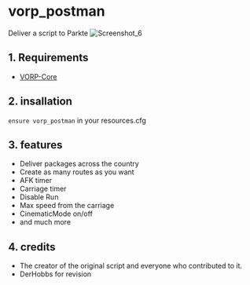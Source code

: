 # vorp_postman
Deliver a script to Parkte
![Screenshot_6](https://user-images.githubusercontent.com/101003021/190474610-6833924d-58be-4101-a14a-5493445ee5a0.png)

## 1. Requirements

- [VORP-Core](https://github.com/VORPCORE/vorp-core-lua)

## 2. insallation
`ensure vorp_postman` in your resources.cfg

## 3. features
- Deliver packages across the country
- Create as many routes as you want
- AFK timer
- Carriage timer
- Disable Run
- Max speed from the carriage
- CinematicMode on/off
- and much more

## 4. credits
- The creator of the original script and everyone who contributed to it.
- DerHobbs for revision
